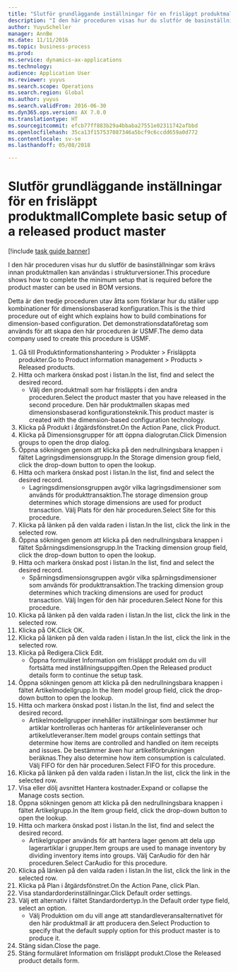 ```yaml
--- 
title: "Slutför grundläggande inställningar för en frisläppt produktmall"
description: "I den här proceduren visas hur du slutför de basinställningar som krävs innan produktmallen kan användas i strukturversioner."
author: YuyuScheller
manager: AnnBe
ms.date: 11/11/2016
ms.topic: business-process
ms.prod: 
ms.service: dynamics-ax-applications
ms.technology: 
audience: Application User
ms.reviewer: yuyus
ms.search.scope: Operations
ms.search.region: Global
ms.author: yuyus
ms.search.validFrom: 2016-06-30
ms.dyn365.ops.version: AX 7.0.0
ms.translationtype: HT
ms.sourcegitcommit: efcb77ff883b29a4bbaba27551e02311742afbbd
ms.openlocfilehash: 35ca13f157537087346a5bcf9c6ccdd659a0d772
ms.contentlocale: sv-se
ms.lasthandoff: 05/08/2018

---
```

# <a name="complete-basic-setup-of-a-released-product-master"></a><span data-ttu-id="3892c-103">Slutför grundläggande inställningar för en frisläppt produktmall</span><span class="sxs-lookup"><span data-stu-id="3892c-103">Complete basic setup of a released product master</span></span>

[!include [task guide banner](../../includes/task-guide-banner.md)]

<span data-ttu-id="3892c-104">I den här proceduren visas hur du slutför de basinställningar som krävs innan produktmallen kan användas i strukturversioner.</span><span class="sxs-lookup"><span data-stu-id="3892c-104">This procedure shows how to complete the minimum setup that is required before the product master can be used in BOM versions.</span></span>

<span data-ttu-id="3892c-105">Detta är den tredje proceduren utav åtta som förklarar hur du ställer upp kombinationer för dimensionsbaserad konfiguration.</span><span class="sxs-lookup"><span data-stu-id="3892c-105">This is the third procedure out of eight which explains how to build combinations for dimension-based configuration.</span></span> <span data-ttu-id="3892c-106">Det demonstrationsdataföretag som används för att skapa den här proceduren är USMF.</span><span class="sxs-lookup"><span data-stu-id="3892c-106">The demo data company used to create this procedure is USMF.</span></span>

1. <span data-ttu-id="3892c-107">Gå till Produktinformationshantering > Produkter > Frisläppta produkter.</span><span class="sxs-lookup"><span data-stu-id="3892c-107">Go to Product information management > Products > Released products.</span></span>
2. <span data-ttu-id="3892c-108">Hitta och markera önskad post i listan.</span><span class="sxs-lookup"><span data-stu-id="3892c-108">In the list, find and select the desired record.</span></span>
    * <span data-ttu-id="3892c-109">Välj den produktmall som har frisläppts i den andra proceduren.</span><span class="sxs-lookup"><span data-stu-id="3892c-109">Select the product master that you have released in the second procedure.</span></span> <span data-ttu-id="3892c-110">Den här produktmallen skapas med dimensionsbaserad konfigurationsteknik.</span><span class="sxs-lookup"><span data-stu-id="3892c-110">This product master is created with the dimension-based configuration technology.</span></span>  
3. <span data-ttu-id="3892c-111">Klicka på Produkt i åtgärdsfönstret.</span><span class="sxs-lookup"><span data-stu-id="3892c-111">On the Action Pane, click Product.</span></span>
4. <span data-ttu-id="3892c-112">Klicka på Dimensionsgrupper för att öppna dialogrutan.</span><span class="sxs-lookup"><span data-stu-id="3892c-112">Click Dimension groups to open the drop dialog.</span></span>
5. <span data-ttu-id="3892c-113">Öppna sökningen genom att klicka på den nedrullningsbara knappen i fältet Lagringsdimensionsgrupp.</span><span class="sxs-lookup"><span data-stu-id="3892c-113">In the Storage dimension group field, click the drop-down button to open the lookup.</span></span>
6. <span data-ttu-id="3892c-114">Hitta och markera önskad post i listan.</span><span class="sxs-lookup"><span data-stu-id="3892c-114">In the list, find and select the desired record.</span></span>
    * <span data-ttu-id="3892c-115">Lagringsdimensionsgruppen avgör vilka lagringsdimensioner som används för produkttransaktion.</span><span class="sxs-lookup"><span data-stu-id="3892c-115">The storage dimension group determines which storage dimensions are used for product transaction.</span></span> <span data-ttu-id="3892c-116">Välj Plats för den här proceduren.</span><span class="sxs-lookup"><span data-stu-id="3892c-116">Select Site for this procedure.</span></span>  
7. <span data-ttu-id="3892c-117">Klicka på länken på den valda raden i listan.</span><span class="sxs-lookup"><span data-stu-id="3892c-117">In the list, click the link in the selected row.</span></span>
8. <span data-ttu-id="3892c-118">Öppna sökningen genom att klicka på den nedrullningsbara knappen i fältet Spårningsdimensionsgrupp.</span><span class="sxs-lookup"><span data-stu-id="3892c-118">In the Tracking dimension group field, click the drop-down button to open the lookup.</span></span>
9. <span data-ttu-id="3892c-119">Hitta och markera önskad post i listan.</span><span class="sxs-lookup"><span data-stu-id="3892c-119">In the list, find and select the desired record.</span></span>
    * <span data-ttu-id="3892c-120">Spårningsdimensionsgruppen avgör vilka spårningsdimensioner som används för produkttransaktion.</span><span class="sxs-lookup"><span data-stu-id="3892c-120">The tracking dimension group determines which tracking dimensions are used for product transaction.</span></span> <span data-ttu-id="3892c-121">Välj Ingen för den här proceduren.</span><span class="sxs-lookup"><span data-stu-id="3892c-121">Select None for this procedure.</span></span>  
10. <span data-ttu-id="3892c-122">Klicka på länken på den valda raden i listan.</span><span class="sxs-lookup"><span data-stu-id="3892c-122">In the list, click the link in the selected row.</span></span>
11. <span data-ttu-id="3892c-123">Klicka på OK.</span><span class="sxs-lookup"><span data-stu-id="3892c-123">Click OK.</span></span>
12. <span data-ttu-id="3892c-124">Klicka på länken på den valda raden i listan.</span><span class="sxs-lookup"><span data-stu-id="3892c-124">In the list, click the link in the selected row.</span></span>
13. <span data-ttu-id="3892c-125">Klicka på Redigera.</span><span class="sxs-lookup"><span data-stu-id="3892c-125">Click Edit.</span></span>
    * <span data-ttu-id="3892c-126">Öppna formuläret Information om frisläppt produkt om du vill fortsätta med inställningsuppgiften.</span><span class="sxs-lookup"><span data-stu-id="3892c-126">Open the Released product details form to continue the setup task.</span></span>  
14. <span data-ttu-id="3892c-127">Öppna sökningen genom att klicka på den nedrullningsbara knappen i fältet Artikelmodellgrupp.</span><span class="sxs-lookup"><span data-stu-id="3892c-127">In the Item model group field, click the drop-down button to open the lookup.</span></span>
15. <span data-ttu-id="3892c-128">Hitta och markera önskad post i listan.</span><span class="sxs-lookup"><span data-stu-id="3892c-128">In the list, find and select the desired record.</span></span>
    * <span data-ttu-id="3892c-129">Artikelmodellgrupper innehåller inställningar som bestämmer hur artiklar kontrolleras och hanteras för artikelinleveranser och artikelutleveranser.</span><span class="sxs-lookup"><span data-stu-id="3892c-129">Item model groups contain settings that determine how items are controlled and handled on item receipts and issues.</span></span> <span data-ttu-id="3892c-130">De bestämmer även hur artikelförbrukningen beräknas.</span><span class="sxs-lookup"><span data-stu-id="3892c-130">They also determine how item consumption is calculated.</span></span> <span data-ttu-id="3892c-131">Välj FIFO för den här proceduren.</span><span class="sxs-lookup"><span data-stu-id="3892c-131">Select   FIFO for this procedure.</span></span>  
16. <span data-ttu-id="3892c-132">Klicka på länken på den valda raden i listan.</span><span class="sxs-lookup"><span data-stu-id="3892c-132">In the list, click the link in the selected row.</span></span>
17. <span data-ttu-id="3892c-133">Visa eller dölj avsnittet Hantera kostnader.</span><span class="sxs-lookup"><span data-stu-id="3892c-133">Expand or collapse the Manage costs section.</span></span>
18. <span data-ttu-id="3892c-134">Öppna sökningen genom att klicka på den nedrullningsbara knappen i fältet Artikelgrupp.</span><span class="sxs-lookup"><span data-stu-id="3892c-134">In the Item group field, click the drop-down button to open the lookup.</span></span>
19. <span data-ttu-id="3892c-135">Hitta och markera önskad post i listan.</span><span class="sxs-lookup"><span data-stu-id="3892c-135">In the list, find and select the desired record.</span></span>
    * <span data-ttu-id="3892c-136">Artikelgrupper används för att hantera lager genom att dela upp lagerartiklar i grupper.</span><span class="sxs-lookup"><span data-stu-id="3892c-136">Item groups are used to manage inventory by dividing inventory items into groups.</span></span> <span data-ttu-id="3892c-137">Välj CarAudio för den här proceduren.</span><span class="sxs-lookup"><span data-stu-id="3892c-137">Select   CarAudio for this procedure.</span></span>  
20. <span data-ttu-id="3892c-138">Klicka på länken på den valda raden i listan.</span><span class="sxs-lookup"><span data-stu-id="3892c-138">In the list, click the link in the selected row.</span></span>
21. <span data-ttu-id="3892c-139">Klicka på Plan i åtgärdsfönstret.</span><span class="sxs-lookup"><span data-stu-id="3892c-139">On the Action Pane, click Plan.</span></span>
22. <span data-ttu-id="3892c-140">Visa standardorderinställningar.</span><span class="sxs-lookup"><span data-stu-id="3892c-140">Click Default order settings.</span></span>
23. <span data-ttu-id="3892c-141">Välj ett alternativ i fältet Standardordertyp.</span><span class="sxs-lookup"><span data-stu-id="3892c-141">In the Default order type field, select an option.</span></span>
    * <span data-ttu-id="3892c-142">Välj Produktion om du vill ange att standardleveransalternativet för den här produktmall är att producera den.</span><span class="sxs-lookup"><span data-stu-id="3892c-142">Select Production to specify that the default supply option for this product master is to produce it.</span></span>  
24. <span data-ttu-id="3892c-143">Stäng sidan.</span><span class="sxs-lookup"><span data-stu-id="3892c-143">Close the page.</span></span>
25. <span data-ttu-id="3892c-144">Stäng formuläret Information om frisläppt produkt.</span><span class="sxs-lookup"><span data-stu-id="3892c-144">Close the Released product details form.</span></span>


